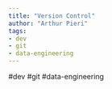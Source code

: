 ```yaml
---
title: "Version Control"
author: "Arthur Pieri"
tags: 
- dev
- git
- data-engineering
---
```

#dev #git #data-engineering 